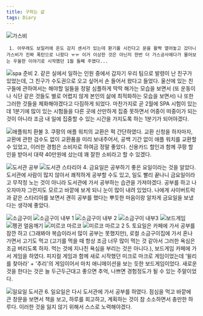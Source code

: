 ```yaml
---
title: 구하는 삶
tags: Diary
---
```

![가스비](https://github.com/user-attachments/assets/bd68776e-8fab-4945-b942-c34f27aa0ef1)

     1. 아무래도 보일러에 온도 감지 센서가 있는데 환기를 시킨다고 문을 활짝 열어놓고 갔더니 가스비가 진짜 폭탄으로 나왔다 ㅠㅠ 이거 이상한 것은 아닌지 한번 더 가스공사에다가 물어보는 우울한 이야기로 시작했던 1월 둘째 주였다...

![spa 준비](https://github.com/user-attachments/assets/e8b9d71e-b6a2-473b-af16-123815cf4727)
     2. 같은 실에서 일하는 인원 중에서 갑자기 우리 팀으로 발령이 난 친구가 있었는데, 그 친구가 수도권으로 오고 싶어서 손 들어서 왔다고 들었다. 울산에 있는 친구들에 관하여서는 해야할 일들을 정말 심플하게 딱딱 해가는 모습을 보면서 (또 운동이나 식단 같은 것들도 별로 어렵지 않게 본인의 삶에 최적화하는 모습을 보면서) 나 또한 그러한 것들을 체화해야겠다고 다짐하게 되었다. 마찬가지로 곧 2월에 SPA 시험이 있는데 1분기에 많이 있는 시험들을 다른 곳에 산만하게 집중 못하면서 어중이 떠중이가 되는 것이 아니라 조금 내 일에 집중할 수 있는 시간을 가지도록 하는 1분기가 되어야겠다.

![애플워치 환불](https://github.com/user-attachments/assets/c87b5681-f641-457a-8f51-038426548820)
    3. 쿠팡의 애플 워치의 교환은 퍽 간단하였다. 교환 신청을 하자마자, 교환에 관한 검수도 없이 교환품을 미리 보내주어서, 공백 기간 없이 애플 워치를 교환할 수 있었고, 이러한 경험은 소비자로 하여금 정말 좋았다. 신용카드 할인과 함께 쿠팡 할인을 받아서 대략 40만원에 샀는데 꽤 잘한 소비라고 할 수 있겠다.

![도서관 공부](https://github.com/user-attachments/assets/06e770e4-8db3-40f3-b12b-387b10083c7f)
![도서관 스타리아](https://github.com/user-attachments/assets/ff474d08-5b18-45b4-a404-7dda52ff418e)
    4. 금요일은 공부하기 좋은 요일이라는 것을 알았다. 도서관에 사람이 많지 않아서 쾌적하게 공부할 수도 있고, 일도 빨리 끝나니 금요일이라고 무작정 노는 것이 아니라 도서관에 가서 공부하는 습관을 가져야겠다. 공부를 하고 나오자마자 그런지도 모르고 바깥에 보게 되니 눈이 많이 내려 있었다. 나에게 사이버트럭과 같은 스타리아를 보면서 괜히 공부를 했다는 뿌듯한 마음이랑 알차게 금요일을 보냈다는 생각에 좋았다. 

![소금구이](https://github.com/user-attachments/assets/a38b3a9f-f273-4916-9870-5a117a46fef9)
![소금구이 내부 1](https://github.com/user-attachments/assets/a13f78d7-10e4-499b-ab97-02f889205013)
![소금구이 내부 2](https://github.com/user-attachments/assets/4edf80cb-3b3f-42f0-993e-90654fd0cb38)
![소금구이 내부3](https://github.com/user-attachments/assets/431b1669-eb52-4f58-a762-41da6c5f5ca9)
![보드게임](https://github.com/user-attachments/assets/98d70313-4647-466a-b6c8-4025bfca51b2)
![펭귄 얼음깨기](https://github.com/user-attachments/assets/70450d9f-f097-4203-bcf3-9f89bfeb6372)
![미르코 마르코](https://github.com/user-attachments/assets/e00d3c3b-0a3c-4c73-9071-7f20775fa671)
![미르코 마르고 2](https://github.com/user-attachments/assets/f359d635-1c91-47b6-977c-e8e62aa88acb)
    5. 토요일은 카페에 가서 공부를 잠깐 하고 (그래봐야 복습이라서 많이 공부는 못했지만), 로컬 소금구이집에 가서 혼나가면서 고기도 먹고 (고기를 먹을 때 항상 조금 너무 많이 먹는 것 같아서 그러한 욕심은 조금 버리도록 하자. 먹는 것에 지나친 욕심을 부리는 것은 아니다.), 보드게임 카페에 가서 게임을 하였다. 피지컬 게임과 함께 새로 시작했던 미크로 마크로 게임이었는데 '윌리를 찾아라' + '추리'의 게임이어서 마치 애니메이션을 보는 듯한 보드게임이었다. 새로운 것을 한다는 것은 늘 두근두근대고 좋으면 추억, 나쁘면 경험정도가 될 수 있는 주말이었다.

![일요일 도서관](https://github.com/user-attachments/assets/790b81bd-0e0a-47b2-b96b-90b2e46ac603)
    6. 일요일은 다시 도서관에 가서 공부를 하였다. 점심을 먹고 바깥에 큰 창문을 보면서 책을 보고, 하루를 회고하고, 계획하는 것이 참 소소하면서 충만한 하루다. 이러한 것을 잃지 않기 위해서 스스로 노력해야겠다.